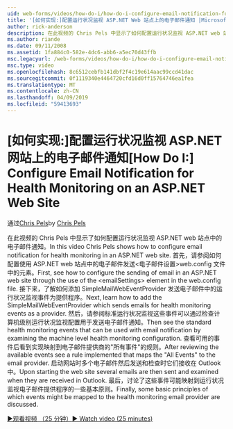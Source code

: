 ```yaml
---
uid: web-forms/videos/how-do-i/how-do-i-configure-email-notification-for-health-monitoring-on-an-aspnet-web-site
title: '[如何实现:]配置运行状况监视 ASP.NET Web 站点上的电子邮件通知 |Microsoft Docs'
author: rick-anderson
description: 在此视频的 Chris Pels 中显示了如何配置运行状况监视 ASP.NET web 站点中的电子邮件通知。 首先，请参阅如何配置发送 e...
ms.author: riande
ms.date: 09/11/2008
ms.assetid: 1fa884c0-582e-4dc6-abb6-a5ec70d43ffb
msc.legacyurl: /web-forms/videos/how-do-i/how-do-i-configure-email-notification-for-health-monitoring-on-an-aspnet-web-site
msc.type: video
ms.openlocfilehash: 8c6512cebfb141dbf2f4c19e614aac99ccd41dac
ms.sourcegitcommit: 0f1119340e4464720cfd16d0ff15764746ea1fea
ms.translationtype: MT
ms.contentlocale: zh-CN
ms.lasthandoff: 04/09/2019
ms.locfileid: "59413693"
---
```

# <a name="how-do-i-configure-email-notification-for-health-monitoring-on-an-aspnet-web-site"></a><span data-ttu-id="0f0a2-104">[如何实现:]配置运行状况监视 ASP.NET 网站上的电子邮件通知</span><span class="sxs-lookup"><span data-stu-id="0f0a2-104">[How Do I:] Configure Email Notification for Health Monitoring on an ASP.NET Web Site</span></span>

<span data-ttu-id="0f0a2-105">通过[Chris Pels](https://twitter.com/chrispels)</span><span class="sxs-lookup"><span data-stu-id="0f0a2-105">by [Chris Pels](https://twitter.com/chrispels)</span></span>

<span data-ttu-id="0f0a2-106">在此视频的 Chris Pels 中显示了如何配置运行状况监视 ASP.NET web 站点中的电子邮件通知。</span><span class="sxs-lookup"><span data-stu-id="0f0a2-106">In this video Chris Pels shows how to configure email notification for health monitoring in an ASP.NET web site.</span></span> <span data-ttu-id="0f0a2-107">首先，请参阅如何配置使用 ASP.NET web 站点中的电子邮件发送&lt;电子邮件设置&gt;web.config 文件中的元素。</span><span class="sxs-lookup"><span data-stu-id="0f0a2-107">First, see how to configure the sending of email in an ASP.NET web site through the use of the &lt;emailSettings&gt; element in the web.config file.</span></span> <span data-ttu-id="0f0a2-108">接下来，了解如何添加 SimpleMailWebEventProvider 发送电子邮件中的运行状况监视事件为提供程序。</span><span class="sxs-lookup"><span data-stu-id="0f0a2-108">Next, learn how to add the SimpleMailWebEventProvider which sends emails for health monitoring events as a provider.</span></span> <span data-ttu-id="0f0a2-109">然后，请参阅标准运行状况监视这些事件可以通过检查计算机级别运行状况监视配置用于发送电子邮件通知。</span><span class="sxs-lookup"><span data-stu-id="0f0a2-109">Then see the standard health monitoring events that can be used with email notification by examining the machine level health monitoring configuration.</span></span> <span data-ttu-id="0f0a2-110">查看可用的事件后看到实现映射到电子邮件提供商的"所有事件"的规则。</span><span class="sxs-lookup"><span data-stu-id="0f0a2-110">After reviewing the available events see a rule implemented that maps the "All Events" to the email provider.</span></span> <span data-ttu-id="0f0a2-111">启动网站时多个电子邮件然后发送和检查时它们接收在 Outlook 中。</span><span class="sxs-lookup"><span data-stu-id="0f0a2-111">Upon starting the web site several emails are then sent and examined when they are received in Outlook.</span></span> <span data-ttu-id="0f0a2-112">最后，讨论了这些事件可能映射到运行状况监视电子邮件提供程序的一些基本原则。</span><span class="sxs-lookup"><span data-stu-id="0f0a2-112">Finally, some basic principles of which events might be mapped to the health monitoring email provider are discussed.</span></span>

[<span data-ttu-id="0f0a2-113">&#9654;观看视频 （25 分钟）</span><span class="sxs-lookup"><span data-stu-id="0f0a2-113">&#9654; Watch video (25 minutes)</span></span>](https://channel9.msdn.com/Blogs/ASP-NET-Site-Videos/how-do-i-configure-email-notification-for-health-monitoring-on-an-aspnet-web-site)
